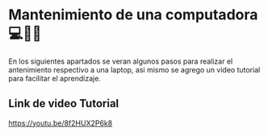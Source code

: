 <h1>Mantenimiento de una computadora 💻🧹👾</h1>
<p>En los siguientes apartados se veran algunos pasos para realizar el antenimiento respectivo a una laptop, asi mismo se agrego un video tutorial para facilitar el aprendizaje.</p>
<h2>Link de video Tutorial</h2>
<a href="https://youtu.be/8f2HUX2P6k8">https://youtu.be/8f2HUX2P6k8</a>
